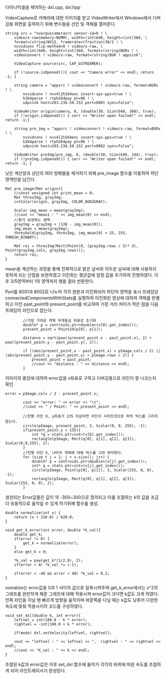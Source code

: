다이나믹셀을 제어하는 dxl.cpp, dxl.hpp

VideoCapture로 카메라에 대한 이미지를 받고 VideoWriter에서 Windows에서 디버깅용 화면을 출력하기 위해 변수들을 선언 및 객체를 열어준다.

```
string src = "nvarguscamerasrc sensor-id=0 ! \
    video/x-raw(memory:NVMM), width=(int)640, height=(int)360, \
    format=(string)NV12, framerate=(fraction)30/1 ! \
    nvvidconv flip-method=0 ! video/x-raw, \
    width=(int)640, height=(int)360, format=(string)BGRx ! \
    videoconvert ! video/x-raw, format=(string)BGR ! appsink";
    
    VideoCapture source(src, CAP_GSTREAMER);
    
    if (!source.isOpened()){ cout << "Camera error" << endl; return -1; }

    string camera = "appsrc ! videoconvert ! video/x-raw, format=BGRx ! \
        nvvidconv ! nvv4l2h264enc insert-sps-pps=true ! \
        h264parse ! rtph264pay pt=96 ! \
        udpsink host=203.234.58.152 port=8001 sync=false";
    
    VideoWriter origin(camera, 0, (double)30, Size(640, 360), true);
    if (!origin.isOpened()) { cerr << "Writer open failed!" << endl; return -1;}

    string pre_img = "appsrc ! videoconvert ! video/x-raw, format=BGRx ! \
        nvvidconv ! nvv4l2h264enc insert-sps-pps=true ! \
        h264parse ! rtph264pay pt=96 ! \
        udpsink host=203.234.58.152 port=8002 sync=false";

    VideoWriter preImg(pre_img, 0, (double)30, Size(640, 144), true);
    if (!preImg.isOpened()) { cerr << "Writer open failed!" << endl; return -1; }

```

낮은 계산양과 상단의 여러 방해물을 제거하기 위해 pre_image 함수를 이용하여 하단 영역만을 남긴다.
```
Mat pre_image(Mat origin){
    //const unsigned int print_mean = 0;
    Mat thresImg, grayImg;
    cvtColor(origin, grayImg, COLOR_BGR2GRAY);

    Scalar img_mean = mean(grayImg);
    //cout << "mean1 : " << img_mean[0] << endl;
    //밝기 보정하는 영역
    grayImg = grayImg + (128 - img_mean[0]);
    img_mean = mean(grayImg);
    threshold(grayImg, thresImg, img_mean[0] + 25, 255, THRESH_BINARY);

    Mat roi = thresImg(Rect(Point(0, (grayImg.rows / 5)* 3), Point(grayImg.cols, grayImg.rows)));
    return roi;
}
```
mean을 계산하는 과정을 통해 전체적으로 밝은 날씨와 어두운 날씨에 대해 사용하지 못하게 되는 단점을 보완하였고 이진화는 평균값에 일정 값을 추가하여 진행하였다. 이후 3/5영역부터 1의 영역까지 행을 잘라 반환한다.


Port를 8001과 8002로 나누어 각각 원본과 이진화되어 하단의 영역을 표시
프레임당 connectedComponentsWithStats를 실행하여 이진화된 영상에 대하여 객체를 판별하고 이전 past_point와 present_point를 비교하여 가장 거리 차이가 적은 점을 다음 프레임의 라인으로 잡는다.

```
        //가장 가까운 객체 무게중심 좌표로 초기화
        double* p = centroids.ptr<double>(v[0].get_index());
        present_point = Point2d(p[0], p[1]);

        distance = sqrt(pow((present_point.x - past_point.x), 2) + pow((present_point.y - past_point.y), 2));
        
        if ((abs(present_point.x - past_point.x) > pImage.cols / 2) || (abs(present_point.y - past_point.y) > pImage.rows / 2)) {
            present_point = past_point;
            //cout << "distance : " << distance << endl;
        }
```

이미지의 중앙에 대하여 error값을 x좌표로 구하고 디버깅용으로 라인이 잘 나오는지 확인.
```
error = pImage.cols / 2 - present_point.x;

        cout << "error: " << error << "\t";
        //cout << " / Point: " << present_point << endl;

        //진행 라인 O, y좌표가 135 이상이면 라인이 사라진것으로 파악 박스를 그리지 않는다.
        circle(pImage, present_point, 3, Scalar(0, 0, 255), -1);
        if(present_point.y < 135){
            int *q = stats.ptr<int>(v[0].get_index());
            rectangle(pImage, Rect(q[0], q[1], q[2], q[3]), Scalar(0,0,255), 2);
        }
        //진행 라인 X, 나머지 객체에 대해 박스를 그려 파악한다.
        for (size_t j = 1; j < v.size(); j++) {
            double* p = centroids.ptr<double>(v[j].get_index());
            int* q = stats.ptr<int>(v[j].get_index());
            circle(pImage, Point(p[0], p[1]), 3, Scalar(255, 0, 0), -1);
            rectangle(pImage, Rect(q[0], q[1], q[2], q[3]), Scalar(255, 0, 0), 2);
        }
```

생성되는 Error값들은 값이 약 -300~300으로 정의되고 이를 조절하는 k의 값을 조금 더 유동적으로 움직일 수 있게 하기위해
함수를 생성.

```
double normalize(int x) {
    return (x + 310.0) / 620.0;
}

void get_k_error(int error, double *k_val){
    double get_k;
    if(error != 0) {
        get_k = normalize(error);
    }
    else get_k = 0;

    *k_val = pow(get_k*(1/2.0), 2);
    if(error < 0) *k_val *= (-1);

    if(error < -40 && error < 40) *k_val = 0.2;
}
```
nomalize는 error값을 0과 1 사이의 값으로 일축시켜주며 get_k_error에서는 x^2의 그래프를 완만하게 해준 그래프에 대해 적용시켜 error값이 크다면 k값도 크게 하였다. 안쪽 라인을 지날 땐 빠르게 방향을 움직이며 바깥쪽을 다닐 때는 k값도 낮추어 다양한 속도에 맞춰 적용시키려 코드를 구성하였다.

```
void set_dxl(double k, int error){
    leftvel = int(100.0 - k * error);
    rightvel = -int(100.0 + k * error);
        
    if(mode) dxl.setVelocity(leftvel, rightvel);
        
    cout << "leftvel : " << leftvel << ",  rightvel : " << rightvel << endl;
    //cout << "K_val : " << k << endl;    
}
```
조절된 k값과 error값은 이후 set_dxl 함수에 들어가 각각의 바퀴에 따른 속도를 조절하게 되어 라인트레이서가 완성된다.
